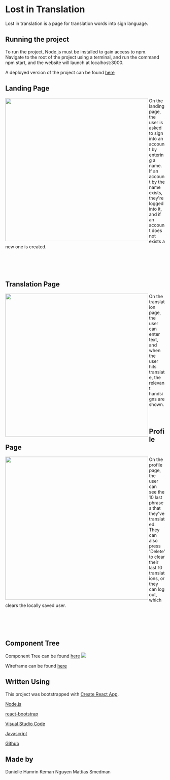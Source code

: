 # Lost in Translation

Lost in translation is a page for translation words into sign language. 

## Running the project

To run the project, Node.js must be installed to gain access to npm. Navigate to the root of the project using a terminal, and run the command npm start, and the website will launch at localhost:3000. 

A deployed version of the project can be found [here](https://assignment-2-tau.vercel.app/)

## Landing Page
<img align="left" width=450 src="https://i.imgur.com/MBJj3of.png"> On the landing page, the user is asked to sign into an account by entering a name. If an account by the name exists, they're logged into it, and if an account does not exists a new one is created. 
<br>
<br>
<br>
<br>
<br>

## Translation Page
<img align="left" width=450 src="https://i.imgur.com/TQ9pMxM.png"> On the translation page, the user can enter text, and when the user hits translate, the relevant handsigns are shown. 
<br>
<br>
<br>

## Profile Page
<img align="left" width=450 src="https://i.imgur.com/9IPC53z.png"> On the profile page, the user can see the 10 last phrases that they've translated. They can also press 'Delete' to clear their last 10 translations, or they can log out, which clears the locally saved user. 
<br>
<br>
<br>
<br>
<br>

## Component Tree
Component Tree can be found [here](https://www.figma.com/file/NdHV6y97burySGxUQTfi0R/LostInTranslationComponentTree?node-id=0%3A1&t=Y9H3Dl0DLJnN18vX-0)
<img src="https://i.imgur.com/ySN15t9.png">

Wireframe can be found [here](https://www.figma.com/file/4jW95tN6orzIDUbkNFeAzV/assignment-2-Experis?node-id=0%3A1&t=nbmmtiMWNxXKpSx1-1)

## Written Using
This project was bootstrapped with [Create React App](https://github.com/facebook/create-react-app).

[Node.js](https://nodejs.org/en/)

[react-bootstrap](https://react-bootstrap.github.io)

[Visual Studio Code](https://code.visualstudio.com)

[Javascript](https://getbootstrap.com/)

[Github](https://github.com/)

## Made by
Danielle Hamrin
Keman Nguyen
Mattias Smedman